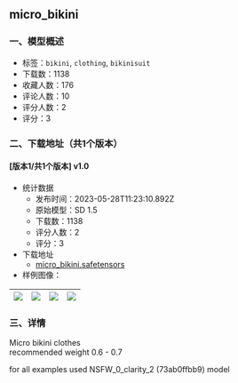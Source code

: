 ## micro_bikini
### 一、模型概述

- 标签：`bikini`, `clothing`, `bikinisuit`
- 下载数：1138
- 收藏人数：176
- 评论人数：10
- 评分人数：2
- 评分：3

### 二、下载地址（共1个版本）

#### [版本1/共1个版本] v1.0

- 统计数据
  - 发布时间：2023-05-28T11:23:10.892Z
  - 原始模型：SD 1.5
  - 下载数：1138
  - 评分人数：2
  - 评分：3
- 下载地址
  - [micro_bikini.safetensors](https://civitai.com/api/download/models/83616)
- 样例图像：

| <img src="https://image.civitai.com/xG1nkqKTMzGDvpLrqFT7WA/291a2013-c7f9-48ff-8f76-b1acbbae2447/width=450/943370.jpeg" /> | <img src="https://image.civitai.com/xG1nkqKTMzGDvpLrqFT7WA/2951a389-d802-4e0a-9941-cfabf5c7fb0e/width=450/943375.jpeg" /> | <img src="https://image.civitai.com/xG1nkqKTMzGDvpLrqFT7WA/fac33a08-16d5-408c-9fd7-2b6712a48619/width=450/943378.jpeg" /> | <img src="https://image.civitai.com/xG1nkqKTMzGDvpLrqFT7WA/c8f6d109-bd7e-4ab4-a85d-3fe90ea3ae4b/width=450/943385.jpeg" /> |
| ---- | ---- | ---- | ---- |


### 三、详情
<p>Micro bikini clothes<br />recommended weight 0.6 - 0.7</p><p></p><p>for all examples used NSFW_0_clarity_2 (73ab0ffbb9) model</p>